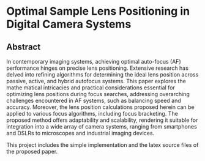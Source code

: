 # Optimal Sample Lens Positioning in Digital Camera Systems
## Abstract 
In contemporary imaging systems, achieving optimal auto-focus (AF) performance hinges on precise lens positioning. Extensive research has delved into refining algorithms for determining the ideal lens position across passive, active, and hybrid autofocus systems. This paper explores the mathe
matical intricacies and practical considerations essential for optimizing lens positions during focus searches, addressing overarching challenges encountered in AF systems, such as balancing speed and accuracy. Moreover, the lens position calculations proposed herein can be applied to various focus algorithms, including focus bracketing. The proposed method offers adaptability and scalability, rendering it suitable for integration into a wide array of camera systems, ranging from smartphones and DSLRs to microscopes and industrial imaging devices.

This project includes the simple implementation and the latex source files of the proposed paper.

